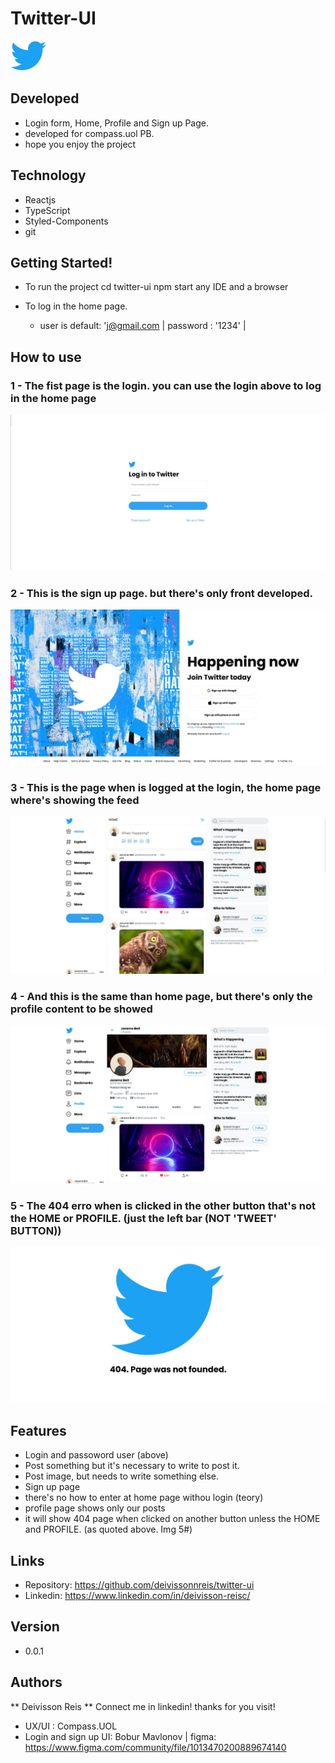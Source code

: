 # Twitter-UI
![Project logo](https://github.com/deivissonnreis/twitter-ui/blob/main/src/assets/svgs/icon.svg)

## Developed
- Login form, Home, Profile and Sign up Page.
- developed for compass.uol PB.
- hope you enjoy the project 

## Technology
* Reactjs
* TypeScript
* Styled-Components
* git 


## Getting Started! 

* To run the project
  cd twitter-ui
  npm start
  any IDE and a browser
  
* To log in the home page.
  * user is default: 'j@gmail.com | password : '1234' |
   
  
## How to use

### 1 - The fist page is the login. you can use the login above to log in the home page
![login page](https://github.com/deivissonnreis/twitter-ui/blob/main/src/assets/imgs/login.JPG)

### 2 - This is the sign up page. but there's only front developed.

![Sign Up page](https://github.com/deivissonnreis/twitter-ui/blob/main/src/assets/imgs/signup.JPG)

### 3 - This is the page when is logged at the login, the home page where's showing the feed

![Home page](https://github.com/deivissonnreis/twitter-ui/blob/main/src/assets/imgs/homepage.JPG)

### 4 - And this is the same than home page, but there's only the profile content to be showed
![Profile page](https://github.com/deivissonnreis/twitter-ui/blob/main/src/assets/imgs/profilepage.JPG)

### 5 - The 404 erro when is clicked in the other button that's not the HOME or PROFILE. (just the left bar (NOT 'TWEET' BUTTON))
![error 404](https://github.com/deivissonnreis/twitter-ui/blob/main/src/assets/imgs/404.JPG)

## Features
- Login and passoword user (above)
- Post something but it's necessary to write to post it.
- Post image, but needs to write something else.
- Sign up page
- there's no how to enter at home page withou login (teory)
- profile page shows only our posts
- it will show 404 page when clicked on another button unless the HOME and PROFILE. (as quoted above. Img 5#)

## Links
  - Repository: https://github.com/deivissonnreis/twitter-ui
  - Linkedin: https://www.linkedin.com/in/deivisson-reisc/


## Version

  - 0.0.1

## Authors

** Deivisson Reis **
  Connect me in linkedin!
  thanks for you visit!

- UX/UI : Compass.UOL
- Login and sign up UI: Bobur Mavlonov | figma: https://www.figma.com/community/file/1013470200889674140


